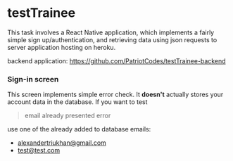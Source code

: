 # testTrainee
This task involves a React Native application, which implements a fairly simple sign up/authentication, 
and retrieving data using json requests to server application hosting on heroku.

backend application: https://github.com/PatriotCodes/testTrainee-backend

### Sign-in screen
This screen implements simple error check. 
It **doesn't** actually stores your account data in the database. If you want to test 
> email already presented error

use one of the already added to database emails:
* alexandertriukhan@gmail.com
* test@test.com
